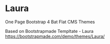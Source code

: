 # Laura
One Page Bootstrap 4 Bat Flat CMS Themes

Based on Bootstrapmade Templtate - Laura
https://bootstrapmade.com/demo/themes/Laura/
